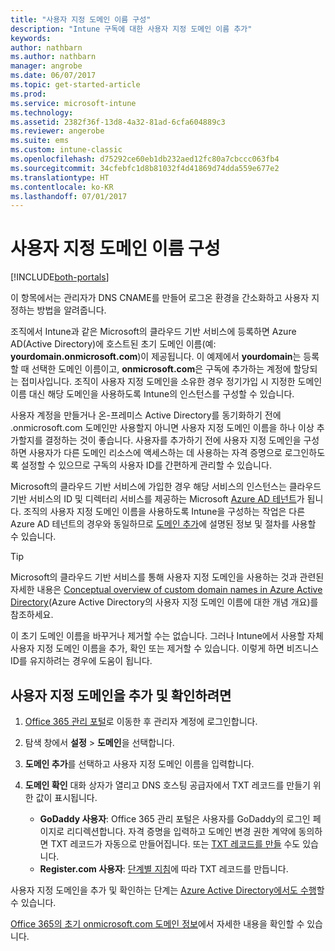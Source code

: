 ```yaml
---
title: "사용자 지정 도메인 이름 구성"
description: "Intune 구독에 대한 사용자 지정 도메인 이름 추가"
keywords: 
author: nathbarn
ms.author: nathbarn
manager: angrobe
ms.date: 06/07/2017
ms.topic: get-started-article
ms.prod: 
ms.service: microsoft-intune
ms.technology: 
ms.assetid: 2382f36f-13d8-4a32-81ad-6cfa604889c3
ms.reviewer: angerobe
ms.suite: ems
ms.custom: intune-classic
ms.openlocfilehash: d75292ce60eb1db232aed12fc80a7cbccc063fb4
ms.sourcegitcommit: 34cfebfc1d8b81032f4d41869d74dda559e677e2
ms.translationtype: HT
ms.contentlocale: ko-KR
ms.lasthandoff: 07/01/2017
---
```

# <a name="configure-a-custom-domain-name"></a>사용자 지정 도메인 이름 구성

[!INCLUDE[both-portals](./includes/note-for-both-portals.md)]

이 항목에서는 관리자가 DNS CNAME를 만들어 로그온 환경을 간소화하고 사용자 지정하는 방법을 알려줍니다.

조직에서 Intune과 같은 Microsoft의 클라우드 기반 서비스에 등록하면 Azure AD(Active Directory)에 호스트된 초기 도메인 이름(예: **yourdomain.onmicrosoft.com**)이 제공됩니다. 이 예제에서 **yourdomain**는 등록할 때 선택한 도메인 이름이고, **onmicrosoft.com**은 구독에 추가하는 계정에 할당되는 접미사입니다. 조직이 사용자 지정 도메인을 소유한 경우 정기가입 시 지정한 도메인 이름 대신 해당 도메인을 사용하도록 Intune의 인스턴스를 구성할 수 있습니다.

사용자 계정을 만들거나 온-프레미스 Active Directory를 동기화하기 전에 .onmicrosoft.com 도메인만 사용할지 아니면 사용자 지정 도메인 이름을 하나 이상 추가할지를 결정하는 것이 좋습니다. 사용자를 추가하기 전에 사용자 지정 도메인을 구성하면 사용자가 다른 도메인 리소스에 액세스하는 데 사용하는 자격 증명으로 로그인하도록 설정할 수 있으므로 구독의 사용자 ID를 간편하게 관리할 수 있습니다.

Microsoft의 클라우드 기반 서비스에 가입한 경우 해당 서비스의 인스턴스는 클라우드 기반 서비스의 ID 및 디렉터리 서비스를 제공하는 Microsoft [Azure AD 테넌트](http://technet.microsoft.com/library/jj573650.aspx#BKMK_WhatIsAnAzureADTenant)가 됩니다. 조직의 사용자 지정 도메인 이름을 사용하도록 Intune을 구성하는 작업은 다른 Azure AD 테넌트의 경우와 동일하므로 [도메인 추가](https://azure.microsoft.com/documentation/articles/active-directory-add-domain/)에 설명된 정보 및 절차를 사용할 수 있습니다.

> [!TIP]
> Microsoft의 클라우드 기반 서비스를 통해 사용자 지정 도메인을 사용하는 것과 관련된 자세한 내용은 [Conceptual overview of custom domain names in Azure Active Directory](https://azure.microsoft.com/documentation/articles/active-directory-add-domain-concepts/)(Azure Active Directory의 사용자 지정 도메인 이름에 대한 개념 개요)를 참조하세요.

이 초기 도메인 이름을 바꾸거나 제거할 수는 없습니다. 그러나 Intune에서 사용할 자체 사용자 지정 도메인 이름을 추가, 확인 또는 제거할 수 있습니다. 이렇게 하면 비즈니스 ID를 유지하려는 경우에 도움이 됩니다.

## <a name="to-add-and-verify-your-custom-domain"></a>사용자 지정 도메인을 추가 및 확인하려면

1. [Office 365 관리 포털](https://portal.office.com/Admin/Default.aspx)로 이동한 후 관리자 계정에 로그인합니다.

2. 탐색 창에서 **설정** &gt; **도메인**을 선택합니다.

3. **도메인 추가**를 선택하고 사용자 지정 도메인 이름을 입력합니다.

4. **도메인 확인** 대화 상자가 열리고 DNS 호스팅 공급자에서 TXT 레코드를 만들기 위한 값이 표시됩니다.
    - **GoDaddy 사용자**: Office 365 관리 포털은 사용자를 GoDaddy의 로그인 페이지로 리디렉션합니다. 자격 증명을 입력하고 도메인 변경 권한 계약에 동의하면 TXT 레코드가 자동으로 만들어집니다. 또는 [TXT 레코드를 만들](https://support.office.com/article/Create-DNS-records-at-GoDaddy-for-Office-365-f40a9185-b6d5-4a80-bb31-aa3bb0cab48a) 수도 있습니다.
    - **Register.com 사용자**: [단계별 지침](https://support.office.com/article/Create-DNS-records-at-Register-com-for-Office-365-55bd8c38-3316-48ae-a368-4959b2c1684e#BKMK_verify)에 따라 TXT 레코드를 만듭니다.

사용자 지정 도메인을 추가 및 확인하는 단계는 [Azure Active Directory에서도 수행](https://azure.microsoft.com/documentation/articles/active-directory-add-domain/)할 수 있습니다.

[Office 365의 초기 onmicrosoft.com 도메인 정보](https://support.office.com/article/About-your-initial-onmicrosoft-com-domain-in-Office-365-B9FC3018-8844-43F3-8DB1-1B3A8E9CFD5A)에서 자세한 내용을 확인할 수 있습니다.
